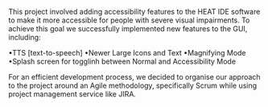 This project involved adding accessibility features to the HEAT IDE software to make it more accessible for people with severe visual impairments. 
To achieve this goal we successfully implemented new features to the GUI, including:

•TTS [text-to-speech] 
•Newer Large Icons and Text
•Magnifying Mode
•Splash screen for togglinh between Normal and Accessibility Mode 

For an efficient development process, we decided to organise our approach to the project around an Agile methodology, specifically Scrum while using project management service like JIRA.
